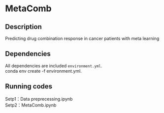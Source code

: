 # MetaComb
## Description
Predicting drug combination response in cancer patients with meta learning

## Dependencies
All dependencies are included `environment.yml`.<bar>    
        conda env create -f environment.yml.<bar> 

## Running codes
Setp1：Data preprecessing.ipynb   
Setp2：MetaComb.ipynb

